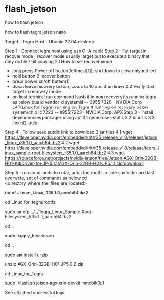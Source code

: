 # flash_jetson
how to flash jetson 


how to flash tegra jetson nano 

Target - Tegra 
Host - Ubuntu 22.04 desktop 

Step 1 - Connect tegra host using usb C -A cable
Step 2 - Put target in recover mode , recover mode usually target put to execute a binary that only do file / bit copying
2.1 How to set recover mode 
- long press Power off button(leftmost[1]), shutdown to glow only red led
- hold button 2 recover button 
- press power on/off button(1) 
- donot leave recovery button, count to 10 and then leave
2.2 Verify that target in recovery mode 
- on host terminal run command lsusb
	if in non recovery its running tegra as below bus id vendor id systemid 
	-- 0955:7020 - NVIDIA Corp L4T(Linux for Tegra) running on Tegra
	If running on recovery below system/chip id 7223
	-- 0955:7223 - NVIDIA Corp. APX 
Step 3 - Install dependencies packages using apt
3.1 qemu-user-static
3.2 binutils
3.3 libxml2-utils

Step 4 - Follow seed sutdio link to download 3 tar files
4.1 wget https://developer.nvidia.com/embedded/l4t/r35_release_v1.0/release/jetson_linux_r35.1.0_aarch64.tbz2
4.2 wget https://developer.nvidia.com/embedded/l4t/r35_release_v1.0/release/tegra_linux_sample-root-filesystem_r35.1.0_aarch64.tbz2
4.3 wget https://sourceforge.net/projects/nvidia-jetson/files/Jetson-AGX-Orin-32GB-H01-Kit/Driver-for-JP-5.1.1/AGX-Orin-32GB-H01-JP5.1.1.zip/download

Step 5 - run commands to untar, untar the rootfs in side subfolder and last overwrite, set of commands as below
cd <directory_where_the_files_are_located>

tar xf Jetson_Linux_R35.1.0_aarch64.tbz2

cd Linux_for_tegra/rootfs

sudo tar xfp ../../Tegra_Linux_Sample-Root-Filesystem_R35.1.0_aarch64.tbz2

cd ..

sudo ./apply_binaries.sh

cd ..

sudo apt install unzip 

unzip AGX-Orin-32GB-H01-JP5.0.2.zip

cd Linux_for_Tegra

sudo ./flash.sh jetson‐agx‐orin‐devkit mmcblk0p1

See attached successful logs.
